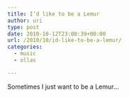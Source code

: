 ```yaml
---
title: I’d like to be a Lemur
author: uri
type: post
date: 2010-10-12T23:00:39+00:00
url: /2010/10/id-like-to-be-a-lemur/
categories:
  - music
  - ollas

---
```

Sometimes I just want to be a Lemur&#8230;

<p style="text-align: center;">
</p>